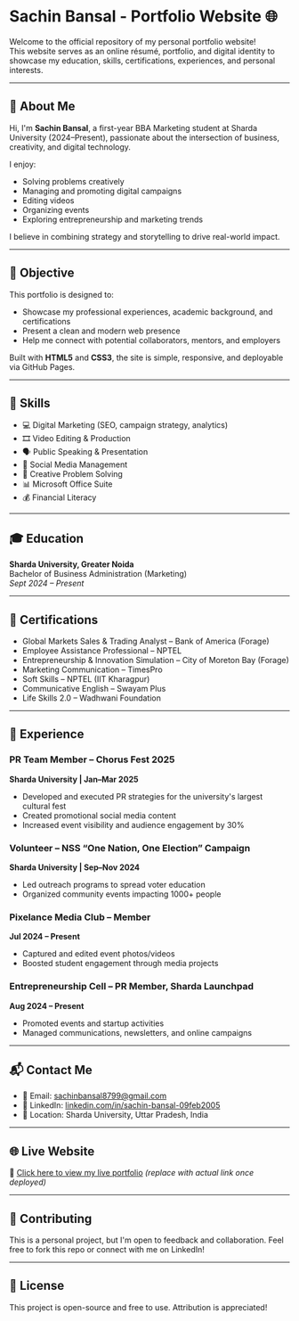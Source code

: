 # Sachin Bansal - Portfolio Website 🌐

Welcome to the official repository of my personal portfolio website!  
This website serves as an online résumé, portfolio, and digital identity to showcase my education, skills, certifications, experiences, and personal interests.

---

## 📌 About Me

Hi, I'm **Sachin Bansal**, a first-year BBA Marketing student at Sharda University (2024–Present), passionate about the intersection of business, creativity, and digital technology.

I enjoy:
- Solving problems creatively  
- Managing and promoting digital campaigns  
- Editing videos  
- Organizing events  
- Exploring entrepreneurship and marketing trends  

I believe in combining strategy and storytelling to drive real-world impact.

---

## 🎯 Objective

This portfolio is designed to:
- Showcase my professional experiences, academic background, and certifications  
- Present a clean and modern web presence  
- Help me connect with potential collaborators, mentors, and employers  

Built with **HTML5** and **CSS3**, the site is simple, responsive, and deployable via GitHub Pages.

---

## 🧠 Skills

- 💻 Digital Marketing (SEO, campaign strategy, analytics)
- 🎞️ Video Editing & Production
- 🗣️ Public Speaking & Presentation
- 📱 Social Media Management
- 🧩 Creative Problem Solving
- 📊 Microsoft Office Suite
- 💰 Financial Literacy

---

## 🎓 Education

**Sharda University, Greater Noida**  
Bachelor of Business Administration (Marketing)  
*Sept 2024 – Present*

---

## 📜 Certifications

- Global Markets Sales & Trading Analyst – Bank of America (Forage)
- Employee Assistance Professional – NPTEL
- Entrepreneurship & Innovation Simulation – City of Moreton Bay (Forage)
- Marketing Communication – TimesPro
- Soft Skills – NPTEL (IIT Kharagpur)
- Communicative English – Swayam Plus
- Life Skills 2.0 – Wadhwani Foundation

---

## 💼 Experience

### PR Team Member – Chorus Fest 2025  
**Sharda University | Jan–Mar 2025**  
- Developed and executed PR strategies for the university's largest cultural fest  
- Created promotional social media content  
- Increased event visibility and audience engagement by 30%

### Volunteer – NSS “One Nation, One Election” Campaign  
**Sharda University | Sep–Nov 2024**  
- Led outreach programs to spread voter education  
- Organized community events impacting 1000+ people

### Pixelance Media Club – Member  
**Jul 2024 – Present**  
- Captured and edited event photos/videos  
- Boosted student engagement through media projects

### Entrepreneurship Cell – PR Member, Sharda Launchpad  
**Aug 2024 – Present**  
- Promoted events and startup activities  
- Managed communications, newsletters, and online campaigns

---

## 📬 Contact Me

- 📧 Email: [sachinbansal8799@gmail.com](mailto:sachinbansal8799@gmail.com)  
- 🔗 LinkedIn: [linkedin.com/in/sachin-bansal-09feb2005](https://www.linkedin.com/in/sachin-bansal-09feb2005)  
- 📍 Location: Sharda University, Uttar Pradesh, India  

---

## 🌐 Live Website

🚀 [Click here to view my live portfolio](https://your-username.github.io/portfolio/) *(replace with actual link once deployed)*

---

## 🤝 Contributing

This is a personal project, but I'm open to feedback and collaboration. Feel free to fork this repo or connect with me on LinkedIn!

---

## 📝 License

This project is open-source and free to use. Attribution is appreciated!
